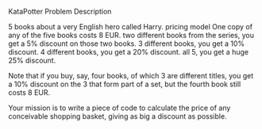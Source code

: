 KataPotter
Problem Description

5 books about a very English hero called Harry.
pricing model
One copy of any of the five books costs 8 EUR.
two different books from the series, you get a 5% discount on those two books. 
3 different books, you get a 10% discount.
4 different books, you get a 20% discount.
all 5, you get a huge 25% discount.

Note that if you buy, say, four books, of which 3 are different titles, you get a 10% discount on the 3 that form part of a set, but the fourth book still costs 8 EUR.

Your mission is to write a piece of code to calculate the price of any conceivable shopping basket, giving as big a discount as possible.
